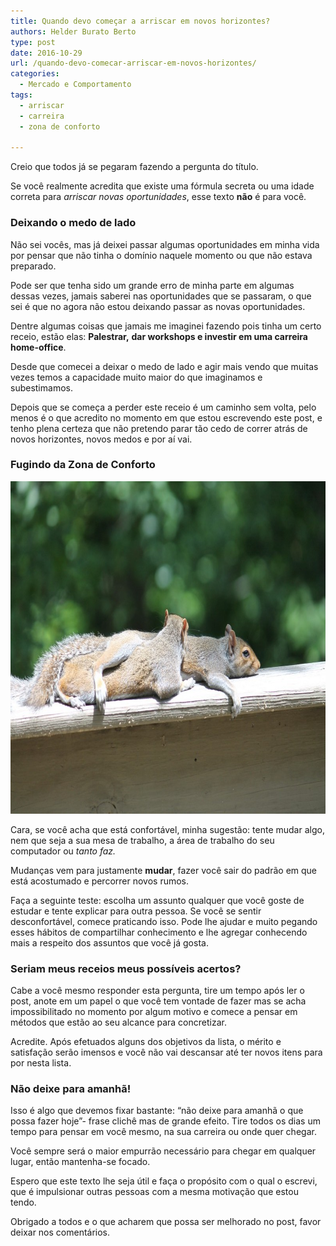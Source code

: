 ```yaml
---
title: Quando devo começar a arriscar em novos horizontes?
authors: Helder Burato Berto
type: post
date: 2016-10-29
url: /quando-devo-comecar-arriscar-em-novos-horizontes/
categories:
  - Mercado e Comportamento
tags:
  - arriscar
  - carreira
  - zona de conforto

---
```

Creio que todos já se pegaram fazendo a pergunta do título.

Se você realmente acredita que existe uma fórmula secreta ou uma idade correta para _arriscar novas oportunidades_, esse texto **não** é para você.

### Deixando o medo de lado

Não sei vocês, mas já deixei passar algumas oportunidades em minha vida por pensar que não tinha o domínio naquele momento ou que não estava preparado.

Pode ser que tenha sido um grande erro de minha parte em algumas dessas vezes, jamais saberei nas oportunidades que se passaram, o que sei é que no agora não estou deixando passar as novas oportunidades.

Dentre algumas coisas que jamais me imaginei fazendo pois tinha um certo receio, estão elas: **Palestrar,** **dar workshops e investir em uma carreira home-office**.

Desde que comecei a deixar o medo de lado e agir mais vendo que muitas vezes temos a capacidade muito maior do que imaginamos e subestimamos.

Depois que se começa a perder este receio é um caminho sem volta, pelo menos é o que acredito no momento em que estou escrevendo este post, e tenho plena certeza que não pretendo parar tão cedo de correr atrás de novos horizontes, novos medos e por aí vai.

### Fugindo da Zona de Conforto

<img src="https://raw.githubusercontent.com/diegoeis/tableless-static-images/master/2016/10/1-HrR5Qc9sWaQMiXTHoCNLYQ.jpeg" alt="1-HrR5Qc9sWaQMiXTHoCNLYQ" width="800" height="532" />

Cara, se você acha que está confortável, minha sugestão: tente mudar algo, nem que seja a sua mesa de trabalho, a área de trabalho do seu computador ou _tanto faz._

Mudanças vem para justamente **mudar**, fazer você sair do padrão em que está acostumado e percorrer novos rumos.

Faça a seguinte teste: escolha um assunto qualquer que você goste de estudar e tente explicar para outra pessoa. Se você se sentir desconfortável, comece praticando isso. Pode lhe ajudar e muito pegando esses hábitos de compartilhar conhecimento e lhe agregar conhecendo mais a respeito dos assuntos que você já gosta.

### Seriam meus receios meus possíveis acertos?

Cabe a você mesmo responder esta pergunta, tire um tempo após ler o post, anote em um papel o que você tem vontade de fazer mas se acha impossibilitado no momento por algum motivo e comece a pensar em métodos que estão ao seu alcance para concretizar.

Acredite. Após efetuados alguns dos objetivos da lista, o mérito e satisfação serão imensos e você não vai descansar até ter novos itens para por nesta lista.

### Não deixe para amanhã!

Isso é algo que devemos fixar bastante: &#8220;não deixe para amanhã o que possa fazer hoje&#8221;- frase clichê mas de grande efeito. Tire todos os dias um tempo para pensar em você mesmo, na sua carreira ou onde quer chegar.

Você sempre será o maior empurrão necessário para chegar em qualquer lugar, então mantenha-se focado.

Espero que este texto lhe seja útil e faça o propósito com o qual o escrevi, que é impulsionar outras pessoas com a mesma motivação que estou tendo.

Obrigado a todos e o que acharem que possa ser melhorado no post, favor deixar nos comentários.
